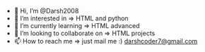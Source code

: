 - 👋 Hi, I’m @Darsh2008
- 👀 I’m interested in => HTML and python
- 🌱 I’m currently learning => HTML advanced
- 💞️ I’m looking to collaborate on => HTML projects
- 📫 How to reach me => just mail me :) darshcoder7@gmail.com

<!---
Darsh2008/Darsh2008 is a ✨ special ✨ repository because its `README.md` (this file) appears on your GitHub profile.
You can click the Preview link to take a look at your changes.
--->
